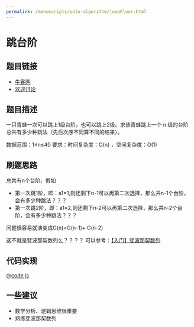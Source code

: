 ```yaml
---
permalink: /manuscripts/solo-algorithm/jumpFloor.html
---
```


# 跳台阶


## 题目链接

- [牛客网](https://www.nowcoder.com/practice/8c82a5b80378478f9484d87d1c5f12a4)
- [欢迎讨论]()

## 题目描述

一只青蛙一次可以跳上1级台阶，也可以跳上2级。求该青蛙跳上一个 n 级的台阶总共有多少种跳法（先后次序不同算不同的结果）。

数据范围：1≤n≤40
要求：时间复杂度：O(n) ，空间复杂度：O(1)

## 刷题思路

总共有n个台阶，假如

- 第一次跳1阶，即：a1=1,则还剩下n-1可以再第二次选择，那么共n-1个台阶，会有多少种跳法？？？
- 第一次跳2阶，即：a1=2,则还剩下n-2可以再第二次选择，那么共n-2个台阶，会有多少种跳法？？？


问题很容易就演变成G(n)=G(n-1)+ G(n-2)

这不就是斐波那契数列么？？？？ 可以参考：[【入门】斐波那契数列](./fibonacci.md)


## 代码实现

@[code js](@code/algorithm/剑指/动态规划/jumpFloor.js)


## 一些建议

- 数学分析、逻辑思维很重要
- 熟练斐波那契数列